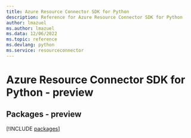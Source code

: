 ```yaml
---
title: Azure Resource Connector SDK for Python
description: Reference for Azure Resource Connector SDK for Python
author: lmazuel
ms.author: lmazuel
ms.data: 12/06/2022
ms.topic: reference
ms.devlang: python
ms.service: resourceconnector
---
```

# Azure Resource Connector SDK for Python - preview
## Packages - preview
[!INCLUDE [packages](resource-connector-index.md)]